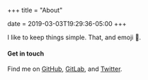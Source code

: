 +++
title = "About"

date = 2019-03-03T19:29:36-05:00
+++

I like to keep things simple. That, and emoji :dog:.

#### Get in touch

Find me on [GitHub](https://github.com/siegerts), [GitLab](https://gitlab.com/siegerts), and [Twitter](https://twitter.com/siegerts).
